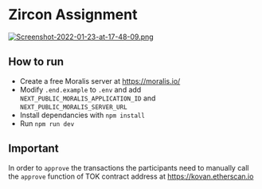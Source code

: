 # Zircon Assignment

[![Screenshot-2022-01-23-at-17-48-09.png](https://i.postimg.cc/sg2J2r4L/Screenshot-2022-01-23-at-17-48-09.png)](https://postimg.cc/zV9hd4Mw)

## How to run
- Create a free Moralis server at https://moralis.io/
- Modify `.end.example` to `.env` and add `NEXT_PUBLIC_MORALIS_APPLICATION_ID` and `NEXT_PUBLIC_MORALIS_SERVER_URL`
- Install dependancies with `npm install`
- Run `npm run dev`

## Important
In order to `approve` the transactions the participants need to manually call the `approve` function of TOK contract address at https://kovan.etherscan.io
 
 
